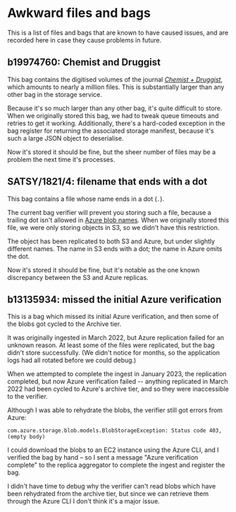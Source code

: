 # Awkward files and bags

This is a list of files and bags that are known to have caused issues, and are recorded here in case they cause problems in future.

## b19974760: Chemist and Druggist

This bag contains the digitised volumes of the journal [*Chemist + Druggist*][c_and_d], which amounts to nearly a million files.
This is substantially larger than any other bag in the storage service.

Because it's so much larger than any other bag, it's quite difficult to store.
When we originally stored this bag, we had to tweak queue timeouts and retries to get it working.
Additionally, there's a hard-coded exception in the bag register for returning the associated storage manifest, because it's such a large JSON object to deserialise.

Now it's stored it should be fine, but the sheer number of files may be a problem the next time it's processes.

[c_and_d]: https://en.wikipedia.org/wiki/Chemist_%2B_Druggist

## SATSY/1821/4: filename that ends with a dot

This bag contains a file whose name ends in a dot (`.`).

The current bag verifier will prevent you storing such a file, because a trailing dot isn't allowed in [Azure blob names][blobs].
When we originally stored this file, we were only storing objects in S3, so we didn't have this restriction.

The object has been replicated to both S3 and Azure, but under slightly different names.
The name in S3 ends with a dot; the name in Azure omits the dot.

Now it's stored it should be fine, but it's notable as the one known discrepancy between the S3 and Azure replicas.

[blobs]: https://docs.microsoft.com/en-us/rest/api/storageservices/naming-and-referencing-containers--blobs--and-metadata#blob-names

## b13135934: missed the initial Azure verification

This is a bag which missed its initial Azure verification, and then some of the blobs got cycled to the Archive tier.

It was originally ingested in March 2022, but Azure replication failed for an unknown reason.
At least some of the files were replicated, but the bag didn't store successfully.
(We didn't notice for months, so the application logs had all rotated before we could debug.)

When we attempted to complete the ingest in January 2023, the replication completed, but now Azure verification failed -- anything replicated in March 2022 had been cycled to Azure's archive tier, and so they were inaccessible to the verifier.

Although I was able to rehydrate the blobs, the verifier still got errors from Azure:

```
com.azure.storage.blob.models.BlobStorageException: Status code 403, (empty body)
```

I could download the blobs to an EC2 instance using the Azure CLI, and I verified the bag by hand – so I sent a message "Azure verification complete" to the replica aggregator to complete the ingest and register the bag.

I didn't have time to debug why the verifier can't read blobs which have been rehydrated from the archive tier, but since we can retrieve them through the Azure CLI I don't think it's a major issue.
